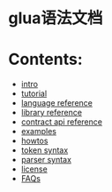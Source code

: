 glua语法文档
=========================================

# Contents:

* [intro](/intro)
* [tutorial](/tutorial)
* [language reference](/language-reference)
* [library reference](/library-reference)
* [contract api reference](/language-syntax/contract-api-reference)
* [examples](/examples)
* [howtos](/howtos)
* [token syntax](/token-syntax)
* [parser syntax](/parser-syntax)
* [license](/license)
* [FAQs](/FAQs)
